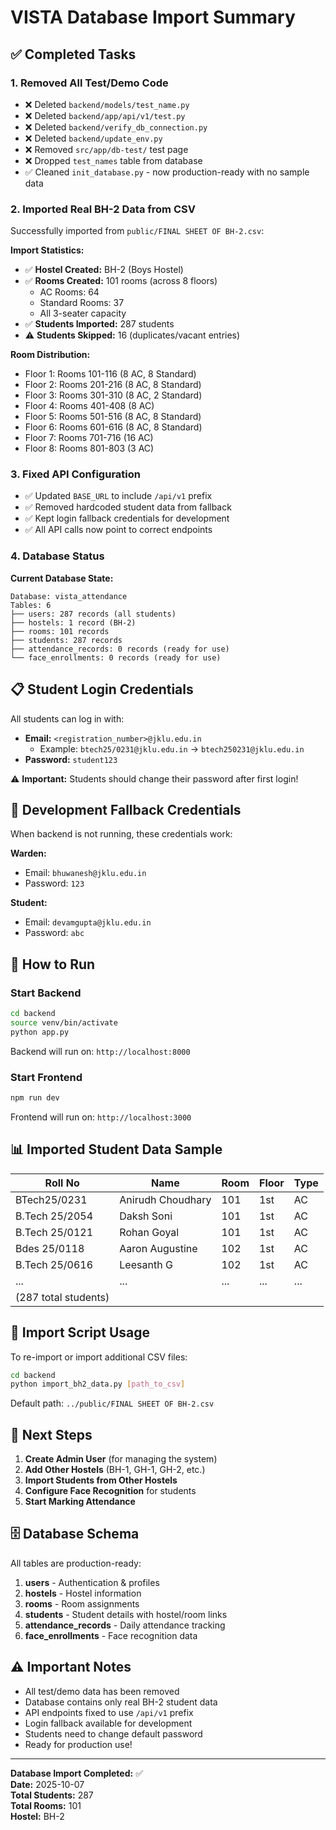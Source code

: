 # VISTA Database Import Summary

## ✅ Completed Tasks

### 1. Removed All Test/Demo Code
- ❌ Deleted `backend/models/test_name.py`
- ❌ Deleted `backend/app/api/v1/test.py`
- ❌ Deleted `backend/verify_db_connection.py`
- ❌ Deleted `backend/update_env.py`
- ❌ Removed `src/app/db-test/` test page
- ❌ Dropped `test_names` table from database
- ✅ Cleaned `init_database.py` - now production-ready with no sample data

### 2. Imported Real BH-2 Data from CSV
Successfully imported from `public/FINAL SHEET OF BH-2.csv`:

**Import Statistics:**
- ✅ **Hostel Created:** BH-2 (Boys Hostel)
- ✅ **Rooms Created:** 101 rooms (across 8 floors)
  - AC Rooms: 64
  - Standard Rooms: 37
  - All 3-seater capacity
- ✅ **Students Imported:** 287 students
- ⚠️ **Students Skipped:** 16 (duplicates/vacant entries)

**Room Distribution:**
- Floor 1: Rooms 101-116 (8 AC, 8 Standard)
- Floor 2: Rooms 201-216 (8 AC, 8 Standard)
- Floor 3: Rooms 301-310 (8 AC, 2 Standard)
- Floor 4: Rooms 401-408 (8 AC)
- Floor 5: Rooms 501-516 (8 AC, 8 Standard)
- Floor 6: Rooms 601-616 (8 AC, 8 Standard)
- Floor 7: Rooms 701-716 (16 AC)
- Floor 8: Rooms 801-803 (3 AC)

### 3. Fixed API Configuration
- ✅ Updated `BASE_URL` to include `/api/v1` prefix
- ✅ Removed hardcoded student data from fallback
- ✅ Kept login fallback credentials for development
- ✅ All API calls now point to correct endpoints

### 4. Database Status

**Current Database State:**
```
Database: vista_attendance
Tables: 6
├── users: 287 records (all students)
├── hostels: 1 record (BH-2)
├── rooms: 101 records
├── students: 287 records
├── attendance_records: 0 records (ready for use)
└── face_enrollments: 0 records (ready for use)
```

## 📋 Student Login Credentials

All students can log in with:
- **Email:** `<registration_number>@jklu.edu.in`
  - Example: `btech25/0231@jklu.edu.in` → `btech250231@jklu.edu.in`
- **Password:** `student123`

⚠️ **Important:** Students should change their password after first login!

## 🔐 Development Fallback Credentials

When backend is not running, these credentials work:

**Warden:**
- Email: `bhuwanesh@jklu.edu.in`
- Password: `123`

**Student:**
- Email: `devamgupta@jklu.edu.in`
- Password: `abc`

## 🚀 How to Run

### Start Backend
```bash
cd backend
source venv/bin/activate
python app.py
```

Backend will run on: `http://localhost:8000`

### Start Frontend
```bash
npm run dev
```

Frontend will run on: `http://localhost:3000`

## 📊 Imported Student Data Sample

| Roll No | Name | Room | Floor | Type |
|---------|------|------|-------|------|
| BTech25/0231 | Anirudh Choudhary | 101 | 1st | AC |
| B.Tech 25/2054 | Daksh Soni | 101 | 1st | AC |
| B.Tech 25/0121 | Rohan Goyal | 101 | 1st | AC |
| Bdes 25/0118 | Aaron Augustine | 102 | 1st | AC |
| B.Tech 25/0616 | Leesanth G | 102 | 1st | AC |
| ... | ... | ... | ... | ... |
| (287 total students) | | | | |

## 🔧 Import Script Usage

To re-import or import additional CSV files:

```bash
cd backend
python import_bh2_data.py [path_to_csv]
```

Default path: `../public/FINAL SHEET OF BH-2.csv`

## 📝 Next Steps

1. **Create Admin User** (for managing the system)
2. **Add Other Hostels** (BH-1, GH-1, GH-2, etc.)
3. **Import Students from Other Hostels**
4. **Configure Face Recognition** for students
5. **Start Marking Attendance**

## 🗄️ Database Schema

All tables are production-ready:

1. **users** - Authentication & profiles
2. **hostels** - Hostel information
3. **rooms** - Room assignments
4. **students** - Student details with hostel/room links
5. **attendance_records** - Daily attendance tracking
6. **face_enrollments** - Face recognition data

## ⚠️ Important Notes

- All test/demo data has been removed
- Database contains only real BH-2 student data
- API endpoints fixed to use `/api/v1` prefix
- Login fallback available for development
- Students need to change default password
- Ready for production use!

---

**Database Import Completed:** ✅  
**Date:** 2025-10-07  
**Total Students:** 287  
**Total Rooms:** 101  
**Hostel:** BH-2
